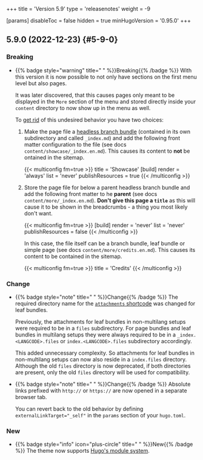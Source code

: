 +++
title = 'Version 5.9'
type = 'releasenotes'
weight = -9

[params]
  disableToc = false
  hidden = true
  minHugoVersion = '0.95.0'
+++

## 5.9.0 (2022-12-23) {#5-9-0}

### Breaking

- {{% badge style="warning" title=" " %}}Breaking{{% /badge %}} With this version it is now possible to not only have sections on the first menu level but also pages.

  It was later discovered, that this causes pages only meant to be displayed in the `More` section of the menu and stored directly inside your `content` directory to now show up in the menu as well.

  To [get rid](configuration/sidebar/menus#displaying-pages-exclusively-in-a-hugo-menu) of this undesired behavior you have two choices:

  1. Make the page file a [headless branch bundle](https://gohugo.io/content-management/page-bundles/#headless-bundle) (contained in its own subdirectory and called `_index.md`) and add the following front matter configuration to the file (see docs `content/showcase/_index.en.md`). This causes its content to **not** be ontained in the sitemap.

	  {{< multiconfig fm=true >}}
	  title = 'Showcase'
	  [build]
		render = 'always'
		list = 'never'
		publishResources = true
	  {{< /multiconfig >}}

  2. Store the page file for below a parent headless branch bundle and add the following front matter to he **parent** (see docs `content/more/_index.en.md`). **Don't give this page a `title`** as this will cause it to be shown in the breadcrumbs - a thing you most likely don't want.

	  {{< multiconfig fm=true >}}
	  [build]
		render = 'never'
		list = 'never'
		publishResources = false
	  {{< /multiconfig >}}

	  In this case, the file itself can be a branch bundle, leaf bundle or simple page (see docs `content/more/credits.en.md`). This causes its content to be contained in the sitemap.

	  {{< multiconfig fm=true >}}
	  title = 'Credits'
	  {{< /multiconfig >}}

### Change

- {{% badge style="note" title=" " %}}Change{{% /badge %}} The required directory name for the [`attachments` shortcode](shortcodes/attachments) was changed for leaf bundles.

  Previously, the attachments for leaf bundles in non-multilang setups were required to be in a `files` subdirectory. For page bundles and leaf bundles in multilang setups they were always required to be in a `_index.<LANGCODE>.files` or `index.<LANGCODE>.files` subdirectory accordingly.

  This added unnecessary complexity. So attachments for leaf bundles in non-multilang setups can now also reside in a `index.files` directory. Although the old `files` directory is now deprecated, if both directories are present, only the old `files` directory will be used for compatibility.

- {{% badge style="note" title=" " %}}Change{{% /badge %}} Absolute links prefixed with `http://` or `https://` are now opened in a separate browser tab.

  You can revert back to the old behavior by defining `externalLinkTarget="_self"` in the `params` section of your `hugo.toml`.

### New

- {{% badge style="info" icon="plus-circle" title=" " %}}New{{% /badge %}} The theme now supports [Hugo's module system](https://gohugo.io/hugo-modules/).
